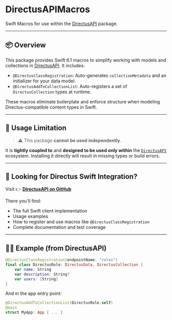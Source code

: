 # DirectusAPIMacros

Swift Macros for use within the [DirectusAPI](https://github.com/cedric06nice/DirectusAPI) package.

---

## 📦 Overview

This package provides Swift 6.1 macros to simplify working with models and collections in [DirectusAPI](https://github.com/cedric06nice/DirectusAPI). It includes:

- `@DirectusClassRegistration`: Auto-generates `collectionMetadata` and an initializer for your data model.
- `@DirectusAddToCollectionList`: Auto-registers a set of `DirectusCollection` types at runtime.

These macros eliminate boilerplate and enforce structure when modeling Directus-compatible content types in Swift.

---

## 🚫 Usage Limitation

> ⚠️ This package **cannot be used independently**.

It is **tightly coupled to** and **designed to be used only within** the [`DirectusAPI`](https://github.com/cedric06nice/DirectusAPI) ecosystem. Installing it directly will result in missing types or build errors.

---

## 🧭 Looking for Directus Swift Integration?

Visit 👉 [**DirectusAPI on GitHub**](https://github.com/cedric06nice/DirectusAPI)

There you'll find:
- The full Swift client implementation
- Usage examples
- How to register and use macros like `@DirectusClassRegistration`
- Complete documentation and test coverage

---

## 🧑‍💻 Example (from DirectusAPI)

```swift
@DirectusClassRegistration(endpointName: "roles")
final class DirectusRole: DirectusData, DirectusCollection {
    var name: String
    var description: String?
    var users: [String]
}
```
And in the app entry point:

```swift
@DirectusAddToCollectionList(DirectusRole.self)
@main
struct MyApp: App { ... }
```
